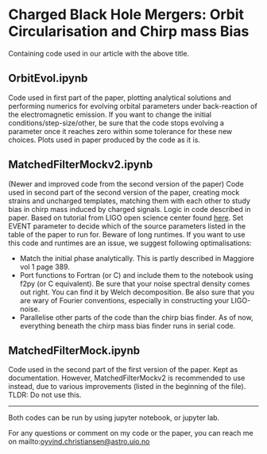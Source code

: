 # Charged Black Hole Mergers: Orbit Circularisation and Chirp mass Bias
Containing code used in our article with the above title.

## OrbitEvol.ipynb
Code used in first part of the paper, plotting analytical solutions and performing numerics for evolving orbital parameters under back-reaction of the electromagnetic emission. If you want to change the initial conditions/step-size/other, be sure that the code stops evolving a parameter once it reaches zero within some tolerance for these new choices. Plots used in paper produced by the code as it is.

## MatchedFilterMockv2.ipynb
(Newer and improved code from the second version of the paper)
Code used in second part of the second version of the paper, creating mock strains and uncharged templates, matching them with each other to study bias in chirp mass induced by charged signals. Logic in code described in paper. Based on tutorial from LIGO open science center found [here](https://www.gw-openscience.org/GW150914data/LOSC_Event_tutorial_GW150914.html#Matched-filtering-to-find-the-signal). Set EVENT parameter to decide which of the source parameters listed in the table of the paper to run for. Beware of long runtimes. If you want to use this code and runtimes are an issue, we suggest following optimalisations:
* Match the initial phase analytically. This is partly described in Maggiore vol 1 page 389.
* Port functions to Fortran (or C) and include them to the notebook using f2py (or C equivalent). Be sure that your noise spectral density comes out right. You can find it by Welch decomposition. Be also sure that you are wary of Fourier conventions, especially in constructing your LIGO-noise.
* Parallelise other parts of the code than the chirp bias finder. As of now, everything beneath the chirp mass bias finder runs in serial code.

## MatchedFilterMock.ipynb
Code used in the second part of the first version of the paper. Kept as documentation. However, MatchedFilterMockv2 is recommended to use instead, due to various improvements (listed in the beginning of the file). TLDR: Do not use this.

-----------------

Both codes can be run by using jupyter notebook, or jupyter lab.

For any questions or comment on my code or the paper, you can reach me on mailto:oyvind.christiansen@astro.uio.no
